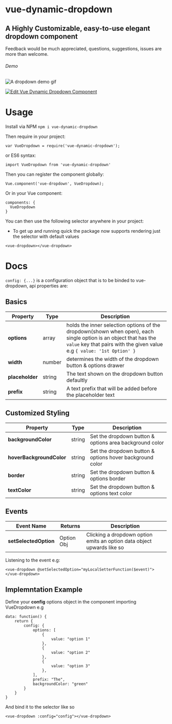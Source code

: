# vue-dynamic-dropdown
## A Highly Customizable, easy-to-use elegant dropdown component

Feedback would be much appreciated, questions, suggestions, issues are more than welcome.

###### Demo
![A dropdown demo gif](https://media.giphy.com/media/5QLuCj7YGvcAj49MGh/giphy.gif)

[![Edit Vue Dynamic Dropdown Component](https://codesandbox.io/static/img/play-codesandbox.svg)](https://codesandbox.io/s/2pz4wpy38j)

# Usage
Install via NPM ```npm i vue-dynamic-dropdown```

Then require in your project:
```
var VueDropdown = require('vue-dynamic-dropdown');
```
or ES6 syntax:
```
import VueDropdown from 'vue-dynamic-dropdown'
```
Then you can register the component globally:
```
Vue.component('vue-dropdown', VueDropdown);
```
Or in your Vue component:
```
components: {
  VueDropdown
}
```
You can then use the following selector anywhere in your project:
* To get up and running quick the package now supports rendering just the selector with default values
```
<vue-dropdown></vue-dropdown>
```

# Docs
```config: {...}``` is a configuration object that is to be binded to vue-dropdown, api properties are:

## Basics

| Property | Type  | Description |
| --- | ---  | --- |
| **options** | array | holds the inner selection options of the dropdown(shown when open), each single option is an object that has the ```value``` key that pairs with the given value e.g ```{ value: '1st Option' }``` |
| **width** | number | determines the width of the dropdown button & options drawer |
| **placeholder** | string | The text shown on the dropdown button defaultly |
| **prefix** | string | A text prefix that will be added before the placeholder text |

## Customized Styling

| Property | Type  | Description |
| --- | ---  | --- |
| **backgroundColor** | string | Set the dropdown button & options area background color |
| **hoverBackgroundColor** | string | Set the dropdown button & options hover background color |
| **border** | string | Set the dropdown button & options border |
| **textColor** | string | Set the dropdown button & options text color |

## Events
| Event Name | Returns | Description |
| --- | ---  | --- |
| **setSelectedOption** | Option Obj | Clicking a dropdown option emits an option data object upwards like so |

Listening to the event e.g:
```
<vue-dropdown @setSelectedOption="myLocalSetterFunction($event)"></vue-dropdown>
```

## Implemntation Example
Define your **config** options object in the component importing VueDropdown e.g
```
data: function() {
    return {
        config: {
            options: [
                {
                    value: "option 1"
                },
                {
                    value: "option 2"
                },
                {
                    value: "option 3"
                },
            ],
            prefix: "The",
            backgroundColor: "green"
        }
    }
}
```
And bind it to the selector like so
```
<vue-dropdown :config="config"></vue-dropdown>

```
